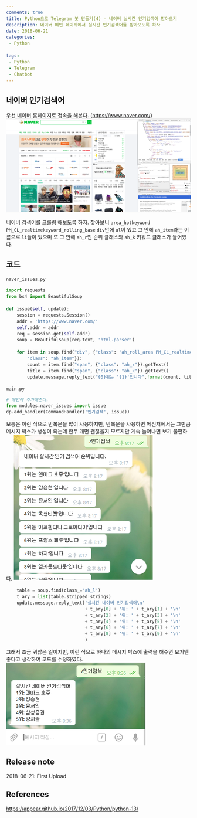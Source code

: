 ```yaml
---
comments: true
title: Python으로 Telegram 봇 만들기(4) - 네이버 실시간 인기검색어 받아오기
description: 네이버 메인 페이지에서 실시간 인기검색어를 받아오도록 하자
date: 2018-06-21
categories:
 - Python

tags:
 - Python
 - Telegram
 - Chatbot
---
```


## 네이버 인기검색어
우선 네이버 홈페이지로 접속을 해본다. (https://www.naver.com/)
![](https://github.com/mikail0205/mikail0205.github.io/blob/master/assets/images/2018/telegrambot/part4/naver_main.png?raw=true)

네이버 검색어를 크롤링 해보도록 하자. 찾아보니 `area_hotkeyword PM_CL_realtimekeyword_rolling_base` `div`안에 `ul`이 있고 그 안에 `ah_item`라는 이름으로 `li`들이 있으며 또 그 안에 `ah_r`인 순위 클래스와 `ah_k` 키워드 클래스가 들어있다.

## 코드
`naver_issues.py`
``` python
import requests
from bs4 import BeautifulSoup

def issue(self, update):
    session = requests.Session()
    addr = 'https://www.naver.com/'
    self.addr = addr
    req = session.get(self.addr)
    soup = BeautifulSoup(req.text, 'html.parser')

    for item in soup.find("div", {"class": "ah_roll_area PM_CL_realtimeKeyword_rolling"}).findAll("li", {
        "class": "ah_item"}):
        count = item.find("span", {"class": "ah_r"}).getText()
        title = item.find("span", {"class": "ah_k"}).getText()
        update.message.reply_text("{0}위는 '{1}'입니다".format(count, title))

```
`main.py`
``` python
# 메인에 추가해준다.
from modules.naver_issues import issue
dp.add_handler(CommandHandler('인기검색', issue))
```
보통은 이런 식으로 반복문을 많이 사용하지만, 반복문을 사용하면 메신저에서는 그만큼 메시지 박스가 생성이 되는데 한두 개면 괜찮을지 모르지만 계속 늘어나면 보기 불편하다.
![](https://github.com/mikail0205/mikail0205.github.io/blob/master/assets/images/2018/telegrambot/part4/for.PNG?raw=true)


``` python
    table = soup.find(class_='ah_l')
    t_ary = list(table.stripped_strings)
    update.message.reply_text('실시간 네이버 인기검색어\n'
                              + t_ary[0] + '위: ' + t_ary[1] + '\n'
                              + t_ary[2] + '위: ' + t_ary[3] + '\n'
                              + t_ary[4] + '위: ' + t_ary[5] + '\n'
                              + t_ary[6] + '위: ' + t_ary[7] + '\n'
                              + t_ary[8] + '위: ' + t_ary[9] + '\n'
                              )

```
그래서 조금 귀찮은 일이지만, 이런 식으로 하나의 메시지 박스에 출력을 해주면 보기엔 좋다고 생각하여 코드를 수정하였다.
![](https://github.com/mikail0205/mikail0205.github.io/blob/master/assets/images/2018/telegrambot/part4/onetime.PNG?raw=true)


## Release note
2018-06-21: First Upload
## References
https://appear.github.io/2017/12/03/Python/python-13/